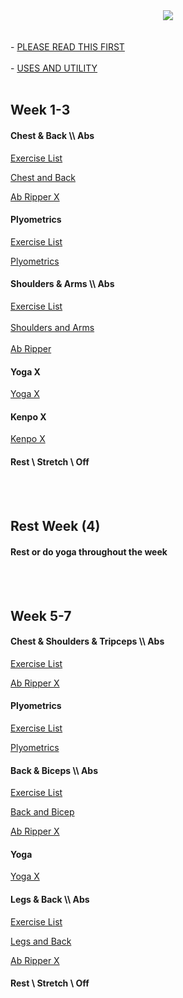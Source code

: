 <!--- (P90X PICTURE)
--->
<div style="text-align:center"><img src="https://logonoid.com/images/p90x-logo.png"></div>
<br>



<!--- (BEGINNING LINKS)
--->
</br>
- <a href="https://github.com/kcall174/p90x/blob/main/ABOUT.md"> PLEASE READ THIS FIRST</a><br>
</br>
- <a href="https://github.com/kcall174/p90x/blob/main/uses.md"> USES AND UTILITY</a>
<br>
</br>



<!--- (WEEK 1-3)
--->
<h2> Week 1-3 </h2>
<!-- CHEST AND BACK AND ABS
--->
<h4>Chest & Back \\ Abs </h4>
<!-- insert videos and stuff
---><a href="https://github.com/kcall174/p90x/blob/main/Chest%20and%20Back%20%5C%5C%20Abs.md" title="Excerise List">Exercise List</a>
<p>
 </p>
<a href="https://archive.org/details/p90x_20200810/P90X.DISC.01.Chest.Back.avi" title="Video">Chest and Back</a>
<p>
 </p>
<a href="https://archive.org/details/p90x_20200810/P90X.DISC.12.Ab.Ripper.avi" title="Video">Ab Ripper X</a>
<p>
 </p>




<!-- PLYOMETRICS 
--->
<p>
 </p>
<h4> Plyometrics </h4><a href="https://github.com/kcall174/p90x/blob/main/Plyometrics.md" title="Excerise List">Exercise List</a>
<p>
 </p>
<a href="https://archive.org/details/p90x_20200810/P90X.DISC.02.Plyometrics.avi" title="Video">Plyometrics</a>

<p>
 </p>
 
 
 
 <!-- SHOULDERS AND ARMS AND ABS
--->
<h4> Shoulders & Arms \\ Abs </h4>
<a href="https://github.com/kcall174/p90x/blob/main/Shoulders%20and%20Arms.md">Exercise List</a>
<br>
</br>
<a href="https://archive.org/details/p90x_20200810/P90X.DISC.03.Shoulders.Arms.avi">Shoulders and Arms</a>
<br>
</br>
<a href="https://archive.org/details/p90x_20200810/P90X.DISC.12.Ab.Ripper.avi" title="Video">Ab Ripper</a>



 
 

<h4> Yoga X</h4>
<!-- insert videos and stuff
---><a href="https://archive.org/details/p90x_20200810/P90X.DISC.04.Yoga.X.avi" title="Video">Yoga X</a>

<p>
 </p>




<h4> Kenpo X </h4>
<!-- insert videos and stuff
---><a href="https://archive.org/details/p90x_20200810/P90X.DISC.06.Kenpo.X.avi" title="Video">Kenpo X</a>

<p>
 </p>
 
 
 
 
<h4> Rest \ Stretch \ Off </h4>
<!-- insert videos and stuff
--->

<p>
 </p>
 
<br>
</br>




<h2> Rest Week (4)</h2>

<h4> Rest or do yoga throughout the week </h4>

<br>
</br>

<h2> Week 5-7 </h2>

<h4> Chest & Shoulders & Tripceps \\ Abs </h4>
<!-- insert videos and stuff
--->
<a href="https://github.com/kcall174/p90x/blob/main/Chest,%20Shoulders,%20Triceps.md" title="Excerise List">Exercise List</a>

<p>
 </p>
 
<a href="https://archive.org/details/p90x_20200810/P90X.DISC.12.Ab.Ripper.avi" title="Video">Ab Ripper X</a>
 
<p>
 </p>
 
<h4> Plyometrics </h4>
<a href="https://github.com/kcall174/p90x/blob/main/Plyometrics.md" title="Excerise List">Exercise List</a>
<p>
 </p>
<a href="https://archive.org/details/p90x_20200810/P90X.DISC.02.Plyometrics.avi" title="Video">Plyometrics</a>

<p>
<p>
 </p>
 
<h4> Back & Biceps \\ Abs </h4>
<a href="https://github.com/kcall174/p90x/blob/main/Back%20and%20Biceps.md" title="Excerise List">Exercise List</a>
<p>
 </p>
 
<a href="https://archive.org/details/p90x_20200810/P90X.DISC.10.Back.Biceps.avi" title="Video">Back and Bicep</a>

<p>
  </p>
  
<!--
ab ripper x
-->
<a href="https://archive.org/details/p90x_20200810/P90X.DISC.12.Ab.Ripper.avi" title="Video">Ab Ripper X</a>

<h4> Yoga </h4>
<a href="https://archive.org/details/p90x_20200810/P90X.DISC.04.Yoga.X.avi" title="Video">Yoga X</a>


<h4> Legs & Back \\ Abs </h4>
<a href="https://github.com/kcall174/p90x/blob/main/Legs%20and%20Back.md" title="Excerise List">Exercise List</a>

<p>
 </p>
 
<a href="https://archive.org/details/p90x_20200810/P90X.DISC.05.Legs.And.Back.avi" title="Video">Legs and Back</a>

<p>
 </p>
 
<a href="https://archive.org/details/p90x_20200810/P90X.DISC.12.Ab.Ripper.avi" title="Video">Ab Ripper X</a>

<p>
 </p>

<h4> Rest \ Stretch \ Off  </h4>
